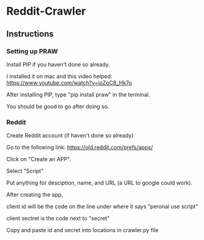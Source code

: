 # Reddit-Crawler

## Instructions 

### Setting up PRAW

Install PIP if you haven't done so already. 

I installed it on mac and this video helped: https://www.youtube.com/watch?v=ioZoC8_Hk7o

After installing PIP, type "pip install praw" in the terminal.

You should be good to go after doing so. 


### Reddit
Create Reddit account (if haven't done so already)

Go to the following link: https://old.reddit.com/prefs/apps/

Click on "Create an APP".

Select "Script" 

Put anything for desciption, name, and URL (a URL to google could work).

After creating the app, 

client id will be the code on the line under where it says "peronal use script"

client sectret is the code next to "secret"

Copy and paste id and secret into locations in crawler.py file

